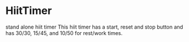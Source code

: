# HiitTimer
stand alone hiit timer
This hiit timer has a start, reset and stop button and has 30/30, 15/45, and 10/50 for rest/work times. 
